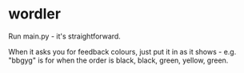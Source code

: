 # wordler

Run main.py - it's straightforward.

When it asks you for feedback colours, just put it in as it shows - e.g. "bbgyg" is for when the order is black, black, green, yellow, green.